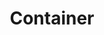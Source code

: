 ---
layout: pattern.njk
key: container-mobile_en
title: Container
parent: components-mobile_en
image: mobile/overview/container.webp
keywords: container, content, footer, header
order: 35
---